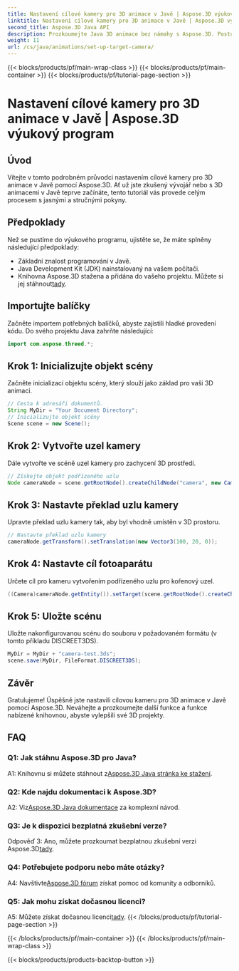 ```yaml
---
title: Nastavení cílové kamery pro 3D animace v Javě | Aspose.3D výukový program
linktitle: Nastavení cílové kamery pro 3D animace v Javě | Aspose.3D výukový program
second_title: Aspose.3D Java API
description: Prozkoumejte Java 3D animace bez námahy s Aspose.3D. Postupujte podle našeho výukového programu pro podrobného průvodce. Stáhněte si nyní a vydejte se na fascinující cestu vývoje 3D.
weight: 11
url: /cs/java/animations/set-up-target-camera/
---
```


{{< blocks/products/pf/main-wrap-class >}}
{{< blocks/products/pf/main-container >}}
{{< blocks/products/pf/tutorial-page-section >}}

# Nastavení cílové kamery pro 3D animace v Javě | Aspose.3D výukový program

## Úvod

Vítejte v tomto podrobném průvodci nastavením cílové kamery pro 3D animace v Javě pomocí Aspose.3D. Ať už jste zkušený vývojář nebo s 3D animacemi v Javě teprve začínáte, tento tutoriál vás provede celým procesem s jasnými a stručnými pokyny.

## Předpoklady

Než se pustíme do výukového programu, ujistěte se, že máte splněny následující předpoklady:

- Základní znalost programování v Javě.
- Java Development Kit (JDK) nainstalovaný na vašem počítači.
-  Knihovna Aspose.3D stažena a přidána do vašeho projektu. Můžete si jej stáhnout[tady](https://releases.aspose.com/3d/java/).

## Importujte balíčky

Začněte importem potřebných balíčků, abyste zajistili hladké provedení kódu. Do svého projektu Java zahrňte následující:

```java
import com.aspose.threed.*;
```

## Krok 1: Inicializujte objekt scény

Začněte inicializací objektu scény, který slouží jako základ pro vaši 3D animaci.

```java
// Cesta k adresáři dokumentů.
String MyDir = "Your Document Directory";
// Inicializujte objekt scény
Scene scene = new Scene();
```

## Krok 2: Vytvořte uzel kamery

Dále vytvořte ve scéně uzel kamery pro zachycení 3D prostředí.

```java
// Získejte objekt podřízeného uzlu
Node cameraNode = scene.getRootNode().createChildNode("camera", new Camera());
```

## Krok 3: Nastavte překlad uzlu kamery

Upravte překlad uzlu kamery tak, aby byl vhodně umístěn v 3D prostoru.

```java
// Nastavte překlad uzlu kamery
cameraNode.getTransform().setTranslation(new Vector3(100, 20, 0));
```

## Krok 4: Nastavte cíl fotoaparátu

Určete cíl pro kameru vytvořením podřízeného uzlu pro kořenový uzel.

```java
((Camera)cameraNode.getEntity()).setTarget(scene.getRootNode().createChildNode("target"));
```

## Krok 5: Uložte scénu

Uložte nakonfigurovanou scénu do souboru v požadovaném formátu (v tomto příkladu DISCREET3DS).

```java
MyDir = MyDir + "camera-test.3ds";
scene.save(MyDir, FileFormat.DISCREET3DS);
```

## Závěr

Gratulujeme! Úspěšně jste nastavili cílovou kameru pro 3D animace v Javě pomocí Aspose.3D. Neváhejte a prozkoumejte další funkce a funkce nabízené knihovnou, abyste vylepšili své 3D projekty.

## FAQ

### Q1: Jak stáhnu Aspose.3D pro Java?

 A1: Knihovnu si můžete stáhnout z[Aspose.3D Java stránka ke stažení](https://releases.aspose.com/3d/java/).

### Q2: Kde najdu dokumentaci k Aspose.3D?

 A2: Viz[Aspose.3D Java dokumentace](https://reference.aspose.com/3d/java/) za komplexní návod.

### Q3: Je k dispozici bezplatná zkušební verze?

 Odpověď 3: Ano, můžete prozkoumat bezplatnou zkušební verzi Aspose.3D[tady](https://releases.aspose.com/).

### Q4: Potřebujete podporu nebo máte otázky?

 A4: Navštivte[Aspose.3D fórum](https://forum.aspose.com/c/3d/18) získat pomoc od komunity a odborníků.

### Q5: Jak mohu získat dočasnou licenci?

 A5: Můžete získat dočasnou licenci[tady](https://purchase.aspose.com/temporary-license/).
{{< /blocks/products/pf/tutorial-page-section >}}

{{< /blocks/products/pf/main-container >}}
{{< /blocks/products/pf/main-wrap-class >}}

{{< blocks/products/products-backtop-button >}}
